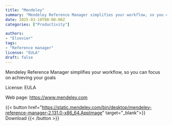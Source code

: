 ```yaml
---
title: "Mendeley"
summary: "Mendeley Reference Manager simplifies your workflow, so you can focus on achieving your goals"
date: 2025-03-10T00:00:00Z
categories: ["Productivity"]

authors:
- "Elsevier"
tags: 
- "Reference manager"
license: "EULA"
draft: false
---
```


Mendeley Reference Manager simplifies your workflow, so you can focus on achieving your goals

License: EULA

Web page: <https://www.mendeley.com>  

{{< button href="https://static.mendeley.com/bin/desktop/mendeley-reference-manager-2.131.0-x86_64.AppImage" target="_blank">}}
Download
{{< /button >}}